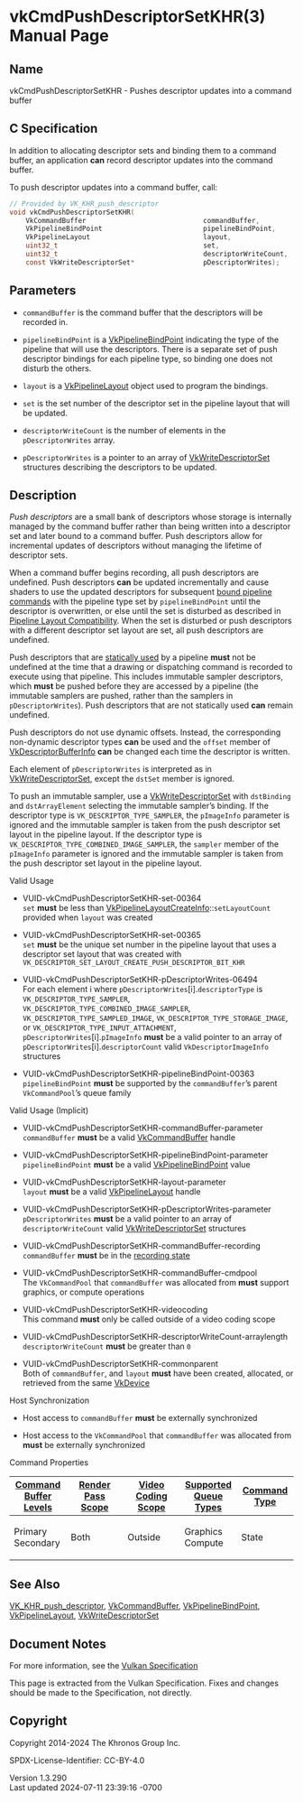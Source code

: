 # vkCmdPushDescriptorSetKHR(3) Manual Page

## Name

vkCmdPushDescriptorSetKHR - Pushes descriptor updates into a command
buffer



## <a href="#_c_specification" class="anchor"></a>C Specification

In addition to allocating descriptor sets and binding them to a command
buffer, an application **can** record descriptor updates into the
command buffer.

To push descriptor updates into a command buffer, call:

``` c
// Provided by VK_KHR_push_descriptor
void vkCmdPushDescriptorSetKHR(
    VkCommandBuffer                             commandBuffer,
    VkPipelineBindPoint                         pipelineBindPoint,
    VkPipelineLayout                            layout,
    uint32_t                                    set,
    uint32_t                                    descriptorWriteCount,
    const VkWriteDescriptorSet*                 pDescriptorWrites);
```

## <a href="#_parameters" class="anchor"></a>Parameters

- `commandBuffer` is the command buffer that the descriptors will be
  recorded in.

- `pipelineBindPoint` is a
  [VkPipelineBindPoint](https://registry.khronos.org/vulkan/specs/1.3-extensions/man/html/VkPipelineBindPoint.html) indicating the type of
  the pipeline that will use the descriptors. There is a separate set of
  push descriptor bindings for each pipeline type, so binding one does
  not disturb the others.

- `layout` is a [VkPipelineLayout](https://registry.khronos.org/vulkan/specs/1.3-extensions/man/html/VkPipelineLayout.html) object used to
  program the bindings.

- `set` is the set number of the descriptor set in the pipeline layout
  that will be updated.

- `descriptorWriteCount` is the number of elements in the
  `pDescriptorWrites` array.

- `pDescriptorWrites` is a pointer to an array of
  [VkWriteDescriptorSet](https://registry.khronos.org/vulkan/specs/1.3-extensions/man/html/VkWriteDescriptorSet.html) structures
  describing the descriptors to be updated.

## <a href="#_description" class="anchor"></a>Description

*Push descriptors* are a small bank of descriptors whose storage is
internally managed by the command buffer rather than being written into
a descriptor set and later bound to a command buffer. Push descriptors
allow for incremental updates of descriptors without managing the
lifetime of descriptor sets.

When a command buffer begins recording, all push descriptors are
undefined. Push descriptors **can** be updated incrementally and cause
shaders to use the updated descriptors for subsequent <a
href="https://registry.khronos.org/vulkan/specs/1.3-extensions/html/vkspec.html#pipelines-bindpoint-commands"
target="_blank" rel="noopener">bound pipeline commands</a> with the
pipeline type set by `pipelineBindPoint` until the descriptor is
overwritten, or else until the set is disturbed as described in <a
href="https://registry.khronos.org/vulkan/specs/1.3-extensions/html/vkspec.html#descriptorsets-compatibility"
target="_blank" rel="noopener">Pipeline Layout Compatibility</a>. When
the set is disturbed or push descriptors with a different descriptor set
layout are set, all push descriptors are undefined.

Push descriptors that are <a
href="https://registry.khronos.org/vulkan/specs/1.3-extensions/html/vkspec.html#shaders-staticuse"
target="_blank" rel="noopener">statically used</a> by a pipeline
**must** not be undefined at the time that a drawing or dispatching
command is recorded to execute using that pipeline. This includes
immutable sampler descriptors, which **must** be pushed before they are
accessed by a pipeline (the immutable samplers are pushed, rather than
the samplers in `pDescriptorWrites`). Push descriptors that are not
statically used **can** remain undefined.

Push descriptors do not use dynamic offsets. Instead, the corresponding
non-dynamic descriptor types **can** be used and the `offset` member of
[VkDescriptorBufferInfo](https://registry.khronos.org/vulkan/specs/1.3-extensions/man/html/VkDescriptorBufferInfo.html) **can** be changed
each time the descriptor is written.

Each element of `pDescriptorWrites` is interpreted as in
[VkWriteDescriptorSet](https://registry.khronos.org/vulkan/specs/1.3-extensions/man/html/VkWriteDescriptorSet.html), except the `dstSet`
member is ignored.

To push an immutable sampler, use a
[VkWriteDescriptorSet](https://registry.khronos.org/vulkan/specs/1.3-extensions/man/html/VkWriteDescriptorSet.html) with `dstBinding` and
`dstArrayElement` selecting the immutable sampler’s binding. If the
descriptor type is `VK_DESCRIPTOR_TYPE_SAMPLER`, the `pImageInfo`
parameter is ignored and the immutable sampler is taken from the push
descriptor set layout in the pipeline layout. If the descriptor type is
`VK_DESCRIPTOR_TYPE_COMBINED_IMAGE_SAMPLER`, the `sampler` member of the
`pImageInfo` parameter is ignored and the immutable sampler is taken
from the push descriptor set layout in the pipeline layout.

Valid Usage

- <a href="#VUID-vkCmdPushDescriptorSetKHR-set-00364"
  id="VUID-vkCmdPushDescriptorSetKHR-set-00364"></a>
  VUID-vkCmdPushDescriptorSetKHR-set-00364  
  `set` **must** be less than
  [VkPipelineLayoutCreateInfo](https://registry.khronos.org/vulkan/specs/1.3-extensions/man/html/VkPipelineLayoutCreateInfo.html)::`setLayoutCount`
  provided when `layout` was created

- <a href="#VUID-vkCmdPushDescriptorSetKHR-set-00365"
  id="VUID-vkCmdPushDescriptorSetKHR-set-00365"></a>
  VUID-vkCmdPushDescriptorSetKHR-set-00365  
  `set` **must** be the unique set number in the pipeline layout that
  uses a descriptor set layout that was created with
  `VK_DESCRIPTOR_SET_LAYOUT_CREATE_PUSH_DESCRIPTOR_BIT_KHR`

- <a href="#VUID-vkCmdPushDescriptorSetKHR-pDescriptorWrites-06494"
  id="VUID-vkCmdPushDescriptorSetKHR-pDescriptorWrites-06494"></a>
  VUID-vkCmdPushDescriptorSetKHR-pDescriptorWrites-06494  
  For each element i where `pDescriptorWrites`\[i\].`descriptorType` is
  `VK_DESCRIPTOR_TYPE_SAMPLER`,
  `VK_DESCRIPTOR_TYPE_COMBINED_IMAGE_SAMPLER`,
  `VK_DESCRIPTOR_TYPE_SAMPLED_IMAGE`,
  `VK_DESCRIPTOR_TYPE_STORAGE_IMAGE`, or
  `VK_DESCRIPTOR_TYPE_INPUT_ATTACHMENT`,
  `pDescriptorWrites`\[i\].`pImageInfo` **must** be a valid pointer to
  an array of `pDescriptorWrites`\[i\].`descriptorCount` valid
  `VkDescriptorImageInfo` structures

- <a href="#VUID-vkCmdPushDescriptorSetKHR-pipelineBindPoint-00363"
  id="VUID-vkCmdPushDescriptorSetKHR-pipelineBindPoint-00363"></a>
  VUID-vkCmdPushDescriptorSetKHR-pipelineBindPoint-00363  
  `pipelineBindPoint` **must** be supported by the `commandBuffer`’s
  parent `VkCommandPool`’s queue family

Valid Usage (Implicit)

- <a href="#VUID-vkCmdPushDescriptorSetKHR-commandBuffer-parameter"
  id="VUID-vkCmdPushDescriptorSetKHR-commandBuffer-parameter"></a>
  VUID-vkCmdPushDescriptorSetKHR-commandBuffer-parameter  
  `commandBuffer` **must** be a valid
  [VkCommandBuffer](https://registry.khronos.org/vulkan/specs/1.3-extensions/man/html/VkCommandBuffer.html) handle

- <a href="#VUID-vkCmdPushDescriptorSetKHR-pipelineBindPoint-parameter"
  id="VUID-vkCmdPushDescriptorSetKHR-pipelineBindPoint-parameter"></a>
  VUID-vkCmdPushDescriptorSetKHR-pipelineBindPoint-parameter  
  `pipelineBindPoint` **must** be a valid
  [VkPipelineBindPoint](https://registry.khronos.org/vulkan/specs/1.3-extensions/man/html/VkPipelineBindPoint.html) value

- <a href="#VUID-vkCmdPushDescriptorSetKHR-layout-parameter"
  id="VUID-vkCmdPushDescriptorSetKHR-layout-parameter"></a>
  VUID-vkCmdPushDescriptorSetKHR-layout-parameter  
  `layout` **must** be a valid [VkPipelineLayout](https://registry.khronos.org/vulkan/specs/1.3-extensions/man/html/VkPipelineLayout.html)
  handle

- <a href="#VUID-vkCmdPushDescriptorSetKHR-pDescriptorWrites-parameter"
  id="VUID-vkCmdPushDescriptorSetKHR-pDescriptorWrites-parameter"></a>
  VUID-vkCmdPushDescriptorSetKHR-pDescriptorWrites-parameter  
  `pDescriptorWrites` **must** be a valid pointer to an array of
  `descriptorWriteCount` valid
  [VkWriteDescriptorSet](https://registry.khronos.org/vulkan/specs/1.3-extensions/man/html/VkWriteDescriptorSet.html) structures

- <a href="#VUID-vkCmdPushDescriptorSetKHR-commandBuffer-recording"
  id="VUID-vkCmdPushDescriptorSetKHR-commandBuffer-recording"></a>
  VUID-vkCmdPushDescriptorSetKHR-commandBuffer-recording  
  `commandBuffer` **must** be in the [recording
  state](#commandbuffers-lifecycle)

- <a href="#VUID-vkCmdPushDescriptorSetKHR-commandBuffer-cmdpool"
  id="VUID-vkCmdPushDescriptorSetKHR-commandBuffer-cmdpool"></a>
  VUID-vkCmdPushDescriptorSetKHR-commandBuffer-cmdpool  
  The `VkCommandPool` that `commandBuffer` was allocated from **must**
  support graphics, or compute operations

- <a href="#VUID-vkCmdPushDescriptorSetKHR-videocoding"
  id="VUID-vkCmdPushDescriptorSetKHR-videocoding"></a>
  VUID-vkCmdPushDescriptorSetKHR-videocoding  
  This command **must** only be called outside of a video coding scope

- <a
  href="#VUID-vkCmdPushDescriptorSetKHR-descriptorWriteCount-arraylength"
  id="VUID-vkCmdPushDescriptorSetKHR-descriptorWriteCount-arraylength"></a>
  VUID-vkCmdPushDescriptorSetKHR-descriptorWriteCount-arraylength  
  `descriptorWriteCount` **must** be greater than `0`

- <a href="#VUID-vkCmdPushDescriptorSetKHR-commonparent"
  id="VUID-vkCmdPushDescriptorSetKHR-commonparent"></a>
  VUID-vkCmdPushDescriptorSetKHR-commonparent  
  Both of `commandBuffer`, and `layout` **must** have been created,
  allocated, or retrieved from the same [VkDevice](https://registry.khronos.org/vulkan/specs/1.3-extensions/man/html/VkDevice.html)

Host Synchronization

- Host access to `commandBuffer` **must** be externally synchronized

- Host access to the `VkCommandPool` that `commandBuffer` was allocated
  from **must** be externally synchronized

Command Properties

<table class="tableblock frame-all grid-all stretch">
<colgroup>
<col style="width: 20%" />
<col style="width: 20%" />
<col style="width: 20%" />
<col style="width: 20%" />
<col style="width: 20%" />
</colgroup>
<thead>
<tr>
<th class="tableblock halign-left valign-top"><a
href="#VkCommandBufferLevel">Command Buffer Levels</a></th>
<th class="tableblock halign-left valign-top"><a
href="#vkCmdBeginRenderPass">Render Pass Scope</a></th>
<th class="tableblock halign-left valign-top"><a
href="#vkCmdBeginVideoCodingKHR">Video Coding Scope</a></th>
<th class="tableblock halign-left valign-top"><a
href="#VkQueueFlagBits">Supported Queue Types</a></th>
<th class="tableblock halign-left valign-top"><a
href="#fundamentals-queueoperation-command-types">Command Type</a></th>
</tr>
</thead>
<tbody>
<tr>
<td class="tableblock halign-left valign-top"><p>Primary<br />
Secondary</p></td>
<td class="tableblock halign-left valign-top"><p>Both</p></td>
<td class="tableblock halign-left valign-top"><p>Outside</p></td>
<td class="tableblock halign-left valign-top"><p>Graphics<br />
Compute</p></td>
<td class="tableblock halign-left valign-top"><p>State</p></td>
</tr>
</tbody>
</table>

## <a href="#_see_also" class="anchor"></a>See Also

[VK_KHR_push_descriptor](https://registry.khronos.org/vulkan/specs/1.3-extensions/man/html/VK_KHR_push_descriptor.html),
[VkCommandBuffer](https://registry.khronos.org/vulkan/specs/1.3-extensions/man/html/VkCommandBuffer.html),
[VkPipelineBindPoint](https://registry.khronos.org/vulkan/specs/1.3-extensions/man/html/VkPipelineBindPoint.html),
[VkPipelineLayout](https://registry.khronos.org/vulkan/specs/1.3-extensions/man/html/VkPipelineLayout.html),
[VkWriteDescriptorSet](https://registry.khronos.org/vulkan/specs/1.3-extensions/man/html/VkWriteDescriptorSet.html)

## <a href="#_document_notes" class="anchor"></a>Document Notes

For more information, see the <a
href="https://registry.khronos.org/vulkan/specs/1.3-extensions/html/vkspec.html#vkCmdPushDescriptorSetKHR"
target="_blank" rel="noopener">Vulkan Specification</a>

This page is extracted from the Vulkan Specification. Fixes and changes
should be made to the Specification, not directly.

## <a href="#_copyright" class="anchor"></a>Copyright

Copyright 2014-2024 The Khronos Group Inc.

SPDX-License-Identifier: CC-BY-4.0

Version 1.3.290  
Last updated 2024-07-11 23:39:16 -0700
